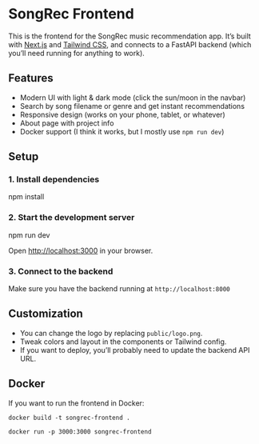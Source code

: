 # SongRec Frontend

This is the frontend for the SongRec music recommendation app. It’s built with [Next.js](https://nextjs.org/) and [Tailwind CSS](https://tailwindcss.com/), and connects to a FastAPI backend (which you’ll need running for anything to work).

## Features

- Modern UI with light & dark mode (click the sun/moon in the navbar)
- Search by song filename or genre and get instant recommendations
- Responsive design (works on your phone, tablet, or whatever)
- About page with project info
- Docker support (I think it works, but I mostly use `npm run dev`)

## Setup

### 1. Install dependencies

npm install

### 2. Start the development server

npm run dev

Open [http://localhost:3000](http://localhost:3000) in your browser.

### 3. Connect to the backend

Make sure you have the backend running at `http://localhost:8000`

## Customization

- You can change the logo by replacing `public/logo.png`.
- Tweak colors and layout in the components or Tailwind config.
- If you want to deploy, you’ll probably need to update the backend API URL.

## Docker

If you want to run the frontend in Docker:

`docker build -t songrec-frontend .`

`docker run -p 3000:3000 songrec-frontend`

